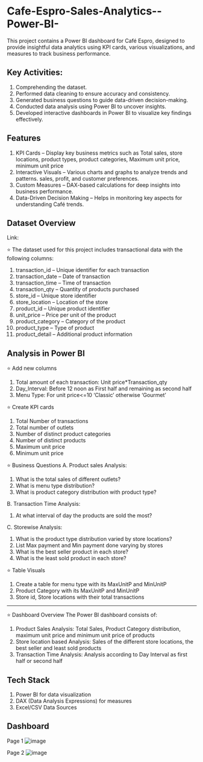 # Cafe-Espro-Sales-Analytics--Power-BI-
This project contains a Power BI dashboard for Café Espro, designed to provide insightful data analytics using KPI cards, various visualizations, and measures to track business performance. 

## Key Activities:
1.	Comprehending the dataset.   
2.	Performed data cleaning to ensure accuracy and consistency.
3.	Generated business questions to guide data-driven decision-making.
4.	Conducted data analysis using Power BI to uncover insights.
5.	Developed interactive dashboards in Power BI to visualize key findings effectively.

## Features
1. KPI Cards – Display key business metrics such as Total sales, store locations, product types, product categories, Maximum unit price, minimum unit price
2. Interactive Visuals – Various charts and graphs to analyze trends and patterns. sales, profit, and customer preferences.
3. Custom Measures – DAX-based calculations for deep insights into business performance.
4. Data-Driven Decision Making – Helps in monitoring key aspects for understanding Café trends.

## Dataset Overview

Link: 

⭐ The dataset used for this project includes transactional data with the following columns:
1.	transaction_id – Unique identifier for each transaction
2.	transaction_date – Date of transaction
3.	transaction_time – Time of transaction
4.	transaction_qty – Quantity of products purchased
5.	store_id – Unique store identifier
6.	store_location – Location of the store
7.	product_id – Unique product identifier
8.	unit_price – Price per unit of the product
9.	product_category – Category of the product
10.	product_type – Type of product
11.	product_detail – Additional product information

## Analysis in Power BI 
  
⭐ Add new columns
1.	Total amount of each transaction: Unit price*Transaction_qty
2.	Day_Interval: Before 12 noon as First half and remaining as second half
3.	Menu Type: For unit price<=10 ‘Classic’ otherwise ‘Gourmet’
 
⭐ Create KPI cards
1.	Total Number of transactions
2.	Total number of outlets
3.	Number of distinct product categories
4.	Number of distinct products
5.	Maximum unit price
6.	Minimum unit price 

⭐ Business Questions 
A. Product sales Analysis:
1.	What is the total sales of different outlets? 
2.	What is menu type distribution?
3.	What is product category distribution with product type?

B. Transaction Time Analysis:
1.	At what interval of day the products are sold the most?
  
C. Storewise Analysis:
1.	What is the product type distribution varied by store locations?
2.	List Max payment and Min payment done varying by stores
3.	What is the best seller product in each store?
4.	What is the least sold product in each store?

  
⭐ Table Visuals
  1.	Create a table for menu type with its MaxUnitP  and MinUnitP
  2.	Product Category with its MaxUnitP  and MinUnitP
  3.	Store id, Store locations with their total transactions 
__________________________________________________________________________________________________________________

⭐ Dashboard Overview
The Power BI dashboard consists of:
1. Product Sales Analysis: Total Sales, Product Category distribution, maximum unit price and minimum unit price of products
2. Store location based Analysis: Sales of the different store locations, the best seller and least sold products
3. Transaction Time Analysis: Analysis according to Day Interval as first half or second half 

## Tech Stack
1. Power BI for data visualization
2. DAX (Data Analysis Expressions) for measures
3. Excel/CSV Data Sources

## Dashboard
Page 1
![image](https://github.com/user-attachments/assets/04fb56c6-8a0a-4f3c-8242-daed13d29444)

Page 2
![image](https://github.com/user-attachments/assets/15935f85-f812-423e-ac61-0a1a5f4a2cff)



 

















